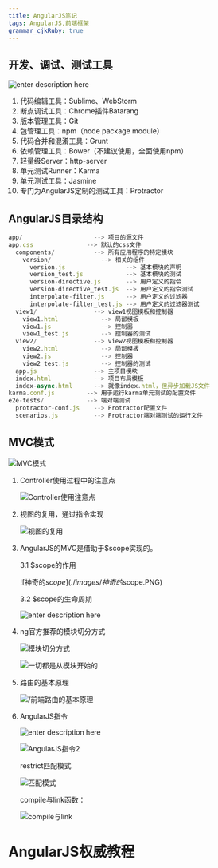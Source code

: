 ```yaml
---
title: AngularJS笔记 
tags: AngularJS,前端框架
grammar_cjkRuby: true
---
```


## 开发、调试、测试工具
![enter description here](./images/开发、调试、测试工具.PNG)

 1. 代码编辑工具：Sublime、WebStorm
 2. 断点调试工具：Chrome插件Batarang
 3. 版本管理工具：Git
 4. 包管理工具：npm（node package module）
 5. 代码合并和混淆工具：Grunt
 6. 依赖管理工具：Bower（不建议使用，全面使用npm）
 7. 轻量级Server：http-server
 8. 单元测试Runner：Karma
 9. 单元测试工具：Jasmine
 10. 专门为AngularJS定制的测试工具：Protractor

## AngularJS目录结构

``` javascript
app/                    --> 项目的源文件
app.css               --> 默认的css文件
  components/           --> 所有应用程序的特定模块
    version/              --> 相关的组件
      version.js                 --> 基本模块的声明
      version_test.js            --> 基本模块的测试
      version-directive.js       --> 用户定义的指令
      version-directive_test.js  --> 用户定义的指令测试
      interpolate-filter.js      --> 用户定义的过滤器
      interpolate-filter_test.js --> 用户定义的过滤器测试
  view1/                --> view1视图模板和控制器
    view1.html            --> 局部模板
    view1.js              --> 控制器
    view1_test.js         --> 控制器的测试
  view2/                --> view2视图模板和控制器
    view2.html            --> 局部模板
    view2.js              --> 控制器
    view2_test.js         --> 控制器的测试
  app.js                --> 主项目模块
  index.html            --> 项目布局模板
  index-async.html      --> 就像index.html，但异步加载JS文件
karma.conf.js         --> 用于运行karma单元测试的配置文件
e2e-tests/            --> 端对端测试
  protractor-conf.js    --> Protractor配置文件
  scenarios.js          --> Protractor端对端测试的运行文件
```


## MVC模式
![MVC模式](./images/MVC模式.PNG)
1. Controller使用过程中的注意点

	![Controller使用注意点](./images/Controller使用注意点.PNG)
	
2. 视图的复用，通过指令实现

	![视图的复用](./images/视图的复用.PNG)
	
3. AngularJS的MVC是借助于$scope实现的。

	3.1 $scope的作用

	![神奇的$scope](./images/神奇的$scope.PNG)
		
	3.2 $scope的生命周期
	
	![enter description here](./images/$scope的生命周期.PNG)
		
4. ng官方推荐的模块切分方式

	![模块切分方式](./images/模块切分方式.PNG)
	
	![一切都是从模块开始的](./images/一切都是从模块开始的.PNG)
	
5. 路由的基本原理

	![/前端路由的基本原理](./images/前端路由的基本原理.PNG)
	
6. AngularJS指令

	![enter description here](./images/AngularJS指令.PNG)
	
	![AngularJS指令2](./images/AngularJS指令2.PNG)
	
	restrict匹配模式
	
	![匹配模式](./images/匹配模式.PNG)
	
	compile与link函数：
	
	![compile与link](./images/compile与link.PNG)
	
	
	
	

# AngularJS权威教程


